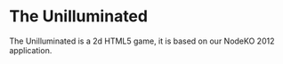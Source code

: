 The Unilluminated
=============

The Unilluminated is a 2d HTML5 game, it is based on our NodeKO 2012 application.

